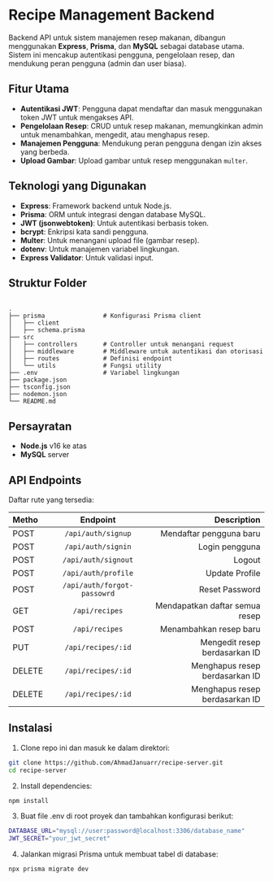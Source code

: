 # Recipe Management Backend

Backend API untuk sistem manajemen resep makanan, dibangun menggunakan **Express**, **Prisma**, dan **MySQL** sebagai database utama. Sistem ini mencakup autentikasi pengguna, pengelolaan resep, dan mendukung peran pengguna (admin dan user biasa).

## Fitur Utama

- **Autentikasi JWT**: Pengguna dapat mendaftar dan masuk menggunakan token JWT untuk mengakses API.
- **Pengelolaan Resep**: CRUD untuk resep makanan, memungkinkan admin untuk menambahkan, mengedit, atau menghapus resep.
- **Manajemen Pengguna**: Mendukung peran pengguna dengan izin akses yang berbeda.
- **Upload Gambar**: Upload gambar untuk resep menggunakan `multer`.

## Teknologi yang Digunakan

- **Express**: Framework backend untuk Node.js.
- **Prisma**: ORM untuk integrasi dengan database MySQL.
- **JWT (jsonwebtoken)**: Untuk autentikasi berbasis token.
- **bcrypt**: Enkripsi kata sandi pengguna.
- **Multer**: Untuk menangani upload file (gambar resep).
- **dotenv**: Untuk manajemen variabel lingkungan.
- **Express Validator**: Untuk validasi input.

## Struktur Folder

```plaintext

.
├── prisma                # Konfigurasi Prisma client
│   ├── client
│   ├── schema.prisma
├── src
│   ├── controllers       # Controller untuk menangani request
│   ├── middleware        # Middleware untuk autentikasi dan otorisasi
│   ├── routes            # Definisi endpoint
│   └── utils             # Fungsi utility
├── .env                  # Variabel lingkungan
├── package.json
├── tsconfig.json
├── nodemon.json
└── README.md
```

## Persayratan

- **Node.js** v16 ke atas
- **MySQL** server

## API Endpoints

<p>Daftar rute yang tersedia: </p>

| Metho  |          Endpoint           |                    Description |
| :----- | :-------------------------: | -----------------------------: |
| POST   |     `/api/auth/signup`      |        Mendaftar pengguna baru |
| POST   |     `/api/auth/signin`      |                 Login pengguna |
| POST   |     `/api/auth/signout`     |                         Logout |
| POST   |     `/api/auth/profile`     |                 Update Profile |
| POST   | `/api/auth/forgot-passowrd` |                 Reset Password |
| GET    |       `/api/recipes`        | Mendapatkan daftar semua resep |
| POST   |       `/api/recipes`        |         Menambahkan resep baru |
| PUT    |     `/api/recipes/:id`      |  Mengedit resep berdasarkan ID |
| DELETE |     `/api/recipes/:id`      | Menghapus resep berdasarkan ID |
| DELETE |     `/api/recipes/:id`      | Menghapus resep berdasarkan ID |

## Instalasi

1. Clone repo ini dan masuk ke dalam direktori:

```bash
git clone https://github.com/AhmadJanuarr/recipe-server.git
cd recipe-server
```

2. Install dependencies:

```bash
npm install
```

3. Buat file .env di root proyek dan tambahkan konfigurasi berikut:

```bash
DATABASE_URL="mysql://user:password@localhost:3306/database_name"
JWT_SECRET="your_jwt_secret"
```

4. Jalankan migrasi Prisma untuk membuat tabel di database:

```bash
npx prisma migrate dev
```
